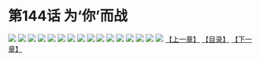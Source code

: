 # 第144话 为‘你’而战
![](https://s2.baozimh.com/scomic/sanyanxiaotianlu-samanhua/0/143-q40s/1.jpg)
![](https://s2.baozimh.com/scomic/sanyanxiaotianlu-samanhua/0/143-q40s/2.jpg)
![](https://s2.baozimh.com/scomic/sanyanxiaotianlu-samanhua/0/143-q40s/3.jpg)
![](https://s2.baozimh.com/scomic/sanyanxiaotianlu-samanhua/0/143-q40s/4.jpg)
![](https://s2.baozimh.com/scomic/sanyanxiaotianlu-samanhua/0/143-q40s/5.jpg)
![](https://s2.baozimh.com/scomic/sanyanxiaotianlu-samanhua/0/143-q40s/6.jpg)
![](https://s2.baozimh.com/scomic/sanyanxiaotianlu-samanhua/0/143-q40s/7.jpg)
![](https://s2.baozimh.com/scomic/sanyanxiaotianlu-samanhua/0/143-q40s/8.jpg)
![](https://s2.baozimh.com/scomic/sanyanxiaotianlu-samanhua/0/143-q40s/9.jpg)
![](https://s2.baozimh.com/scomic/sanyanxiaotianlu-samanhua/0/143-q40s/10.jpg)
![](https://s2.baozimh.com/scomic/sanyanxiaotianlu-samanhua/0/143-q40s/11.jpg)
![](https://s2.baozimh.com/scomic/sanyanxiaotianlu-samanhua/0/143-q40s/12.jpg)
![](https://s2.baozimh.com/scomic/sanyanxiaotianlu-samanhua/0/143-q40s/13.jpg)
![](https://s2.baozimh.com/scomic/sanyanxiaotianlu-samanhua/0/143-q40s/14.jpg)
![](https://s2.baozimh.com/scomic/sanyanxiaotianlu-samanhua/0/143-q40s/15.jpg)
![](https://s2.baozimh.com/scomic/sanyanxiaotianlu-samanhua/0/143-q40s/16.jpg)
[【上一章】](./143.md)
[【目录】](./README.md)
[【下一章】](./145.md)

